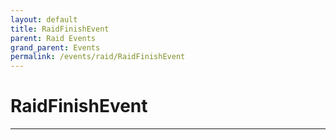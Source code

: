```yaml
---
layout: default
title: RaidFinishEvent
parent: Raid Events
grand_parent: Events
permalink: /events/raid/RaidFinishEvent
---
```


# RaidFinishEvent

---
